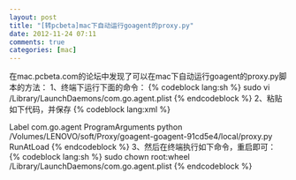 ```yaml
---
layout: post
title: "[转pcbeta]mac下自动运行goagent的proxy.py"
date: 2012-11-24 07:11
comments: true
categories: [mac]
---
```

在mac.pcbeta.com的论坛中发现了可以在mac下自动运行goagent的proxy.py脚本的方法：
1、终端下运行下面的命令：
{% codeblock lang:sh %}
sudo vi /Library/LaunchDaemons/com.go.agent.plist
{% endcodeblock %}
2、粘贴如下代码，并保存
{% codeblock lang:xml %}
<?xml version="1.0" encoding="UTF-8"?>
<!DOCTYPE plist PUBLIC "-//Apple Computer//DTD PLIST 1.0//EN"
        "http://www.apple.com/DTDs/PropertyList-1.0.dtd">
<plist version="1.0">
<dict>
        <key>Label</key>
        <string>com.go.agent</string>
        <key>ProgramArguments</key>
        <array>
<string>python</string>               
<string>/Volumes/LENOVO/soft/Proxy/goagent-goagent-91cd5e4/local/proxy.py</string>
        </array>
        <key>RunAtLoad</key>
        <true/>
</dict>
</plist>
{% endcodeblock %}
3、然后在终端执行如下命令，重启即可：
{% codeblock lang:sh %}
sudo chown root:wheel /Library/LaunchDaemons/com.go.agent.plist
{% endcodeblock %}
